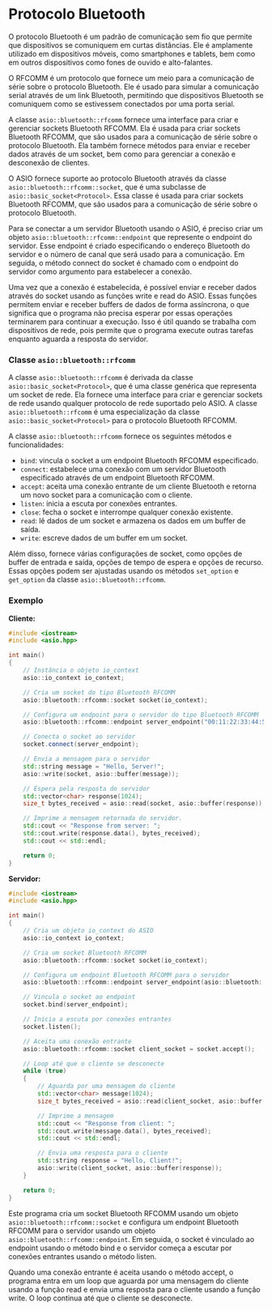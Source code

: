 # Protocolo Bluetooth

O protocolo Bluetooth é um padrão de comunicação sem fio que permite que dispositivos se comuniquem em curtas distâncias. Ele é amplamente utilizado em dispositivos móveis, como smartphones e tablets, bem como em outros dispositivos como fones de ouvido e alto-falantes.

O RFCOMM é um protocolo que fornece um meio para a comunicação de série sobre o protocolo Bluetooth. Ele é usado para simular a comunicação serial através de um link Bluetooth, permitindo que dispositivos Bluetooth se comuniquem como se estivessem conectados por uma porta serial.

A classe `asio::bluetooth::rfcomm` fornece uma interface para criar e gerenciar sockets Bluetooth RFCOMM. Ela é usada para criar sockets Bluetooth RFCOMM, que são usados para a comunicação de série sobre o protocolo Bluetooth. Ela também fornece métodos para enviar e receber dados através de um socket, bem como para gerenciar a conexão e desconexão de clientes.

O ASIO fornece suporte ao protocolo Bluetooth através da classe `asio::bluetooth::rfcomm::socket`, que é uma subclasse de `asio::basic_socket<Protocol>`. Essa classe é usada para criar sockets Bluetooth RFCOMM, que são usados para a comunicação de série sobre o protocolo Bluetooth.

Para se conectar a um servidor Bluetooth usando o ASIO, é preciso criar um objeto `asio::bluetooth::rfcomm::endpoint` que represente o endpoint do servidor. Esse endpoint é criado especificando o endereço Bluetooth do servidor e o número de canal que será usado para a comunicação. Em seguida, o método connect do socket é chamado com o endpoint do servidor como argumento para estabelecer a conexão.

Uma vez que a conexão é estabelecida, é possível enviar e receber dados através do socket usando as funções write e read do ASIO. Essas funções permitem enviar e receber buffers de dados de forma assíncrona, o que significa que o programa não precisa esperar por essas operações terminarem para continuar a execução. Isso é útil quando se trabalha com dispositivos de rede, pois permite que o programa execute outras tarefas enquanto aguarda a resposta do servidor.


### Classe `asio::bluetooth::rfcomm`

A classe `asio::bluetooth::rfcomm` é derivada da classe `asio::basic_socket<Protocol>`, que é uma classe genérica que representa um socket de rede. Ela fornece uma interface para criar e gerenciar sockets de rede usando qualquer protocolo de rede suportado pelo ASIO. A classe `asio::bluetooth::rfcomm` é uma especialização da classe `asio::basic_socket<Protocol>` para o protocolo Bluetooth RFCOMM.

A classe `asio::bluetooth::rfcomm` fornece os seguintes métodos e funcionalidades:

- `bind`: vincula o socket a um endpoint Bluetooth RFCOMM especificado.
- `connect`: estabelece uma conexão com um servidor Bluetooth especificado através de um endpoint Bluetooth RFCOMM.
- `accept`: aceita uma conexão entrante de um cliente Bluetooth e retorna um novo socket para a comunicação com o cliente.
- `listen`: inicia a escuta por conexões entrantes.
- `close`: fecha o socket e interrompe qualquer conexão existente.
- `read`: lê dados de um socket e armazena os dados em um buffer de saída.
- `write`: escreve dados de um buffer em um socket.

Além disso, fornece várias configurações de socket, como opções de buffer de entrada e saída, opções de tempo de espera e opções de recurso. Essas opções podem ser ajustadas usando os métodos `set_option` e `get_option` da classe `asio::bluetooth::rfcomm`.

### Exemplo

**Cliente:**

```c++
#include <iostream>
#include <asio.hpp>

int main()
{
    // Instância o objeto io_context
    asio::io_context io_context;

    // Cria um socket do tipo Bluetooth RFCOMM
    asio::bluetooth::rfcomm::socket socket(io_context);

    // Configura um endpoint para o servidor do tipo Bluetooth RFCOMM
    asio::bluetooth::rfcomm::endpoint server_endpoint("00:11:22:33:44:55", 1);

    // Conecta o socket ao servidor
    socket.connect(server_endpoint);

    // Envia a mensagem para o servidor
    std::string message = "Hello, Server!";
    asio::write(socket, asio::buffer(message));

    // Espera pela resposta do servidor
    std::vector<char> response(1024);
    size_t bytes_received = asio::read(socket, asio::buffer(response));

    // Imprime a mensagem retornada do servidor.
    std::cout << "Response from server: ";
    std::cout.write(response.data(), bytes_received);
    std::cout << std::endl;

    return 0;
}
```

**Servidor:**

```c++
#include <iostream>
#include <asio.hpp>

int main()
{
    // Cria um objeto io_context do ASIO
    asio::io_context io_context;

    // Cria um socket Bluetooth RFCOMM
    asio::bluetooth::rfcomm::socket socket(io_context);

    // Configura um endpoint Bluetooth RFCOMM para o servidor
    asio::bluetooth::rfcomm::endpoint server_endpoint(asio::bluetooth::rfcomm::v1, 1);

    // Vincula o socket ao endpoint
    socket.bind(server_endpoint);

    // Inicia a escuta por conexões entrantes
    socket.listen();

    // Aceita uma conexão entrante
    asio::bluetooth::rfcomm::socket client_socket = socket.accept();

    // Loop até que o cliente se desconecte
    while (true)
    {
        // Aguarda por uma mensagem do cliente
        std::vector<char> message(1024);
        size_t bytes_received = asio::read(client_socket, asio::buffer(message));

        // Imprime a mensagem
        std::cout << "Response from client: ";
        std::cout.write(message.data(), bytes_received);
        std::cout << std::endl;

        // Envia uma resposta para o cliente
        std::string response = "Hello, Client!";
        asio::write(client_socket, asio::buffer(response));
    }

    return 0;
}
```
Este programa cria um socket Bluetooth RFCOMM usando um objeto `asio::bluetooth::rfcomm::socket` e configura um endpoint Bluetooth RFCOMM para o servidor usando um objeto `asio::bluetooth::rfcomm::endpoint`. Em seguida, o socket é vinculado ao endpoint usando o método bind e o servidor começa a escutar por conexões entrantes usando o método listen.

Quando uma conexão entrante é aceita usando o método accept, o programa entra em um loop que aguarda por uma mensagem do cliente usando a função read e envia uma resposta para o cliente usando a função write. O loop continua até que o cliente se desconecte.